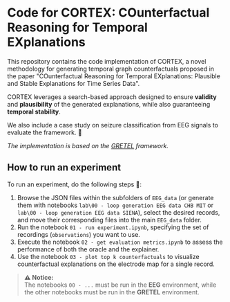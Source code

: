 # Code for CORTEX: COunterfactual Reasoning for Temporal EXplanations

This repository contains the code implementation of CORTEX, a novel methodology for generating temporal graph counterfactuals proposed in the paper "COunterfactual Reasoning for Temporal EXplanations: Plausible and Stable Explanations for Time Series Data".

CORTEX leverages a search-based approach designed to ensure **validity** and **plausibility** of the generated explanations, while also guaranteeing **temporal stability**.

We also include a case study on seizure classification from EEG signals to evaluate the framework. 🧠

*The implementation is based on the [GRETEL](https://github.com/aiim-research/GRETEL) framework.*

## How to run an experiment

To run an experiment, do the following steps 🚀:
1. Browse the JSON files within the subfolders of `EEG_data` (or generate them with notebooks `lab\00 - loop generation EEG data CHB MIT` or `lab\00 - loop generation EEG data SIENA`), select the desired records, and move their corresponding files into the main `EEG_data` folder.
2. Run the notebook `01 - run experiment.ipynb`, specifying the set of recordings (`observations`) you want to use.
3. Execute the notebook `02 - get evaluation metrics.ipynb` to assess the performance of both the oracle and the explainer.
4. Use the notebook `03 - plot top k counterfactuals` to visualize counterfactual explanations on the electrode map for a single record.
  
  
> **⚠️ Notice:**   
> The notebooks `00 - ...` must be run in the **EEG** environment, while the other notebooks must be run in the **GRETEL** environment.
